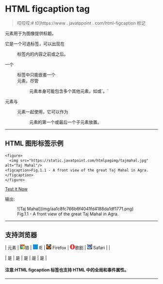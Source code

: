 # HTML figcaption tag

> 哎哎哎:# t0]https://www . javatppoint . com/html-figcaption 标记

<figcaption>元素用于为图像提供标题。</figcaption>

它是一个可选标签，可以出现在

<figure>标签内的内容之前或之后。</figure>

一个

<figure>标签中只能嵌套一个

<figcaption>元素，尽管

<figure>元素本身可能包含多个其他元素，如或`。`</figure>

</figcaption>

</figure>

<figcaption>元素与

<figure>元素一起使用，它可以作为

<figure>元素的第一个或最后一个子元素放置。</figure>

</figure>

</figcaption>

* * *

## HTML 图形标签示例

```
<figure>
  <img src="https://static.javatpoint.com/htmlpagimg/tajmahal.jpg" alt="Taj Mahal"/>
<figcaption>Fig.1.1 - A front view of the great Taj Mahal in Agra.</figcaption>
</figure>

```

[Test it Now](https://www.javatpoint.com/oprweb/test.jsp?filename=htmlfigcaptiontag1)

输出:

<figure>![Taj Mahal](img/aa1c8fc766b6f4041fd4188da1df1771.png)

<figcaption>Fig.1.1 - A front view of the great Taj Mahal in Agra.</figcaption>

</figure>

* * *

## 支持浏览器

| 元素 | ![chrome browser](img/4fbdc93dc2016c5049ed108e7318df19.png)铬 | ![ie browser](img/83dd23df1fe8373fd5bf054b2c1dd88b.png) IE | ![firefox browser](img/4f001fff393888a8a807ed29b28145d1.png) Firefox | ![opera browser](img/6cad4a592cc69a052056a0577b4aac65.png)歌剧 | ![safari browser](img/a0f6a9711a92203c5dc5c127fe9c9fca.png) Safari |
| 

<figcaption></figcaption>

 | 是 | 是 | 是 | 是 | 是 |

#### 注意:HTML figcaption 标签也支持 HTML 中的全局和事件属性。

* * *